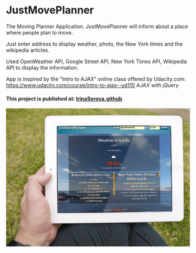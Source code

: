 # JustMovePlanner

The Moving Planner Application.
JustMovePlanner will inform about a place where people plan to move.

Just enter address to display weather, photo, the New York times and the wikipedia articles.

Used OpenWeather API, Google Street API, New York Times API, Wikipedia API to display the information.

App is inspired by the "Intro to AJAX" online class offered by Udacity.com: https://www.udacity.com/course/intro-to-ajax--ud110
*AJAX with jQuery*

#### This project is published at: [IrinaSerova.github](https://irinaserova.github.io/JustMovePlanner)

![screenshot](/images/JustMovePlanner.png)
